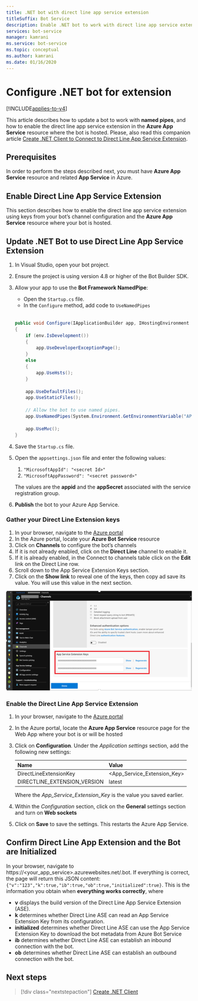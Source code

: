 ```yaml
---
title: .NET bot with direct line app service extension
titleSuffix: Bot Service
description: Enable .NET bot to work with direct line app service extension
services: bot-service
manager: kamrani
ms.service: bot-service
ms.topic: conceptual
ms.author: kamrani
ms.date: 01/16/2020
---
```


# Configure .NET bot for extension

[!INCLUDE[applies-to-v4](includes/applies-to.md)]

This article describes how to update a bot to work with **named pipes**, and how to enable the direct line app service extension in the **Azure App Service** resource where the bot is hosted. Please, also read this companion article [Create .NET Client to Connect to Direct Line App Service Extension](bot-service-channel-directline-extension-net-client.md).


## Prerequisites

In order to perform the steps described next, you must have **Azure App Service** resource and related **App Service** in Azure.

## Enable Direct Line App Service Extension

This section describes how to enable the direct line app service extension using keys from your bot’s channel configuration and the **Azure App Service** resource where your bot is hosted.

## Update .NET Bot to use Direct Line App Service Extension

1. In Visual Studio, open your bot project.
2. Ensure the project is using version 4.8 or higher of the Bot Builder SDK.
3. Allow your app to use the **Bot Framework NamedPipe**:
    - Open the `Startup.cs` file.
    - In the ``Configure`` method, add code to ``UseNamedPipes``

    ```csharp

    public void Configure(IApplicationBuilder app, IHostingEnvironment env)
    {
        if (env.IsDevelopment())
        {
            app.UseDeveloperExceptionPage();
        }
        else
        {
            app.UseHsts();
        }

        app.UseDefaultFiles();
        app.UseStaticFiles();

        // Allow the bot to use named pipes.
        app.UseNamedPipes(System.Environment.GetEnvironmentVariable("APPSETTING_WEBSITE_SITE_NAME") + ".directline");

        app.UseMvc();
    }
    ```

4. Save the `Startup.cs` file.
5. Open the `appsettings.json` file and enter the following values:
    1. `"MicrosoftAppId": "<secret Id>"`
    2. `"MicrosoftAppPassword": "<secret password>"`

    The values are the **appid** and the **appSecret** associated with the service registration group.

6. **Publish** the bot to your Azure App Service.

### Gather your Direct Line Extension keys

1. In your browser, navigate to the [Azure portal](https://portal.azure.com/)
1. In the Azure portal, locate your **Azure Bot Service** resource
1. Click on **Channels** to configure the bot’s channels
1. If it is not already enabled, click on the **Direct Line** channel to enable it.
1. If it is already enabled, in the Connect to channels table click on the **Edit** link on the Direct Line row.
1. Scroll down to the App Service Extension Keys section.
1. Click on the **Show link** to reveal one of the keys, then copy ad save its value. You will use this value in the next section.

![App service extension keys](./media/channels/direct-line-extension-extension-keys.png)

### Enable the Direct Line App Service Extension

1. In your browser, navigate to the [Azure portal](https://portal.azure.com/)
1. In the Azure portal, locate the **Azure App Service** resource page for the Web App where your bot is or will be hosted
1. Click on **Configuration**. Under the *Application settings* section, add the following new settings:

    |Name|Value|
    |---|---|
    |DirectLineExtensionKey|<App_Service_Extension_Key>|
    |DIRECTLINE_EXTENSION_VERSION|latest|

    Where the *App_Service_Extension_Key* is the value you saved earlier.

1. Within the *Configuration* section, click on the **General** settings section and turn on **Web sockets**
1. Click on **Save** to save the settings. This restarts the Azure App Service.

## Confirm Direct Line App Extension and the Bot are Initialized

In your browser, navigate to https://<your_app_service>.azurewebsites.net/.bot.
If everything is correct, the page will return this JSON content: `{"v":"123","k":true,"ib":true,"ob":true,"initialized":true}`. This is the information you obtain when **everything works correctly**, where

- **v** displays the build version of the Direct Line App Service Extension (ASE).
- **k** determines whether Direct Line ASE can read an App Service Extension Key from its configuration.
- **initialized** determines whether Direct Line ASE can use the App Service Extension Key to download the bot metadata from Azure Bot Service
- **ib** determines whether Direct Line ASE can establish an inbound connection with the bot.
- **ob** determines whether Direct Line ASE can establish an outbound connection with the bot.

## Next steps

> [!div class="nextstepaction"]
> [Create .NET Client](./bot-service-channel-directline-extension-net-client.md)
